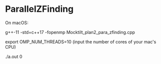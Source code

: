 # ParallelZFinding
On macOS:

g++-11 -std=c++17 -fopenmp Mocktilt_plan2_para_zfinding.cpp

export OMP_NUM_THREADS=10 (input the number of cores of your mac's CPU)

./a.out 0
